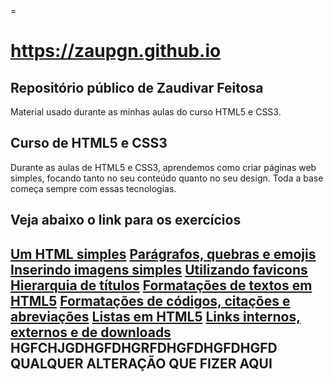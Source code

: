 <html lang="pt-br">
    <head>
        <meta charset="URF-8">
        <meta name="viewport" content="width=device-width, initial-scale=1.0">
        <title>Repositório Zaupgn</title>
        =  
    </head>
    <body>
    <h1><a href="https://zaupgn.github.io/html-css/">https://zaupgn.github.io</a>
    <h2>Repositório público de Zaudivar Feitosa</h2>
    <p>Material usado durante as minhas aulas do curso HTML5 e CSS3.</p>
    <h2>Curso de HTML5 e CSS3</h2>
    <p>Durante as aulas de HTML5 e CSS3, aprendemos como criar páginas web simples, focando tanto no seu conteúdo quanto no seu design. Toda a base começa sempre com essas tecnologias.</p>
    <h2>Veja abaixo o link para os exercícios<h2>
    <a href="https://zaupgn.github.io/html-css/exercicios/ex001">Um HTML simples</a>
    <a href="https://zaupgn.github.io/html-css/exercicios/ex002">Parágrafos, quebras e emojis</a>
    <a href="https://zaupgn.github.io/html-css/exercicios/ex003">Inserindo imagens simples</a>
    <a href="https://zaupgn.github.io/html-css/exercicios/ex004">Utilizando favicons</a>
    <a href="https://zaupgn.github.io/html-css/exercicios/ex005">Hierarquia de títulos</a>
    <a href="https://zaupgn.github.io/html-css/exercicios/ex006">Formatações de textos em HTML5</a>
    <a href="https://zaupgn.github.io/html-css/exercicios/ex007">Formatações de códigos, citações e abreviações</a>
    <a href="https://zaupgn.github.io/html-css/exercicios/ex008">Listas em HTML5</a>
    <a href="https://zaupgn.github.io/html-css/exercicios/ex009">Links internos, externos e de downloads</a>
    </body> 
 HGFCHJGDHGFDHGRFDHGFDHGFDHGFD
    QUALQUER ALTERAÇÃO QUE FIZER AQUI
